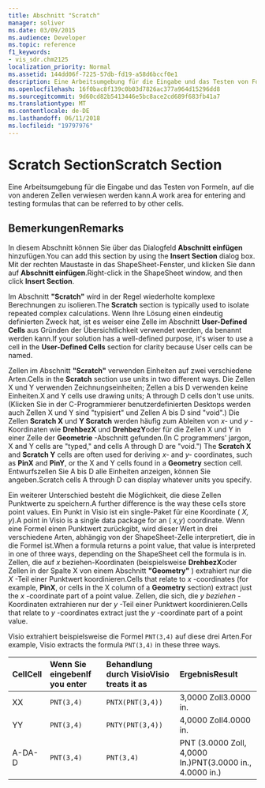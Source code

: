 ```yaml
---
title: Abschnitt "Scratch"
manager: soliver
ms.date: 03/09/2015
ms.audience: Developer
ms.topic: reference
f1_keywords:
- vis_sdr.chm2125
localization_priority: Normal
ms.assetid: 144dd06f-7225-57db-fd19-a58d6bccf0e1
description: Eine Arbeitsumgebung für die Eingabe und das Testen von Formeln, auf die von anderen Zellen verwiesen werden kann.
ms.openlocfilehash: 16f0bac8f139c0b03d7826ac377a964d15296dd8
ms.sourcegitcommit: 9d60cd82b5413446e5bc8ace2cd689f683fb41a7
ms.translationtype: MT
ms.contentlocale: de-DE
ms.lasthandoff: 06/11/2018
ms.locfileid: "19797976"
---
```

# <a name="scratch-section"></a><span data-ttu-id="d8a74-103">Scratch Section</span><span class="sxs-lookup"><span data-stu-id="d8a74-103">Scratch Section</span></span>

<span data-ttu-id="d8a74-104">Eine Arbeitsumgebung für die Eingabe und das Testen von Formeln, auf die von anderen Zellen verwiesen werden kann.</span><span class="sxs-lookup"><span data-stu-id="d8a74-104">A work area for entering and testing formulas that can be referred to by other cells.</span></span>
  
## <a name="remarks"></a><span data-ttu-id="d8a74-105">Bemerkungen</span><span class="sxs-lookup"><span data-stu-id="d8a74-105">Remarks</span></span>

<span data-ttu-id="d8a74-106">In diesem Abschnitt können Sie über das Dialogfeld **Abschnitt einfügen** hinzufügen.</span><span class="sxs-lookup"><span data-stu-id="d8a74-106">You can add this section by using the **Insert Section** dialog box.</span></span> <span data-ttu-id="d8a74-107">Mit der rechten Maustaste in das ShapeSheet-Fenster, und klicken Sie dann auf **Abschnitt einfügen**.</span><span class="sxs-lookup"><span data-stu-id="d8a74-107">Right-click in the ShapeSheet window, and then click **Insert Section**.</span></span>
  
<span data-ttu-id="d8a74-108">Im Abschnitt **"Scratch"** wird in der Regel wiederholte komplexe Berechnungen zu isolieren.</span><span class="sxs-lookup"><span data-stu-id="d8a74-108">The **Scratch** section is typically used to isolate repeated complex calculations.</span></span> <span data-ttu-id="d8a74-109">Wenn Ihre Lösung einen eindeutig definierten Zweck hat, ist es weiser eine Zelle im Abschnitt **User-Defined Cells** aus Gründen der Übersichtlichkeit verwendet werden, da benannt werden kann.</span><span class="sxs-lookup"><span data-stu-id="d8a74-109">If your solution has a well-defined purpose, it's wiser to use a cell in the **User-Defined Cells** section for clarity because User cells can be named.</span></span> 
  
<span data-ttu-id="d8a74-110">Zellen im Abschnitt **"Scratch"** verwenden Einheiten auf zwei verschiedene Arten.</span><span class="sxs-lookup"><span data-stu-id="d8a74-110">Cells in the **Scratch** section use units in two different ways.</span></span> <span data-ttu-id="d8a74-111">Die Zellen X und Y verwenden Zeichnungseinheiten; Zellen a bis D verwenden keine Einheiten.</span><span class="sxs-lookup"><span data-stu-id="d8a74-111">X and Y cells use drawing units; A through D cells don't use units.</span></span> <span data-ttu-id="d8a74-112">(Klicken Sie in der C-Programmierer benutzerdefinierten Desktops werden auch Zellen X und Y sind "typisiert" und Zellen A bis D sind "void".) Die Zellen **Scratch X** und **Y Scratch** werden häufig zum Ableiten von *x-* und *y -* Koordinaten wie **DrehbezX** und **DrehbezY**oder für die Zellen X und Y in einer Zelle der **Geometrie** -Abschnitt gefunden.</span><span class="sxs-lookup"><span data-stu-id="d8a74-112">(In C programmers' jargon, X and Y cells are "typed," and cells A through D are "void.") The **Scratch X** and **Scratch Y** cells are often used for deriving  *x-*  and  *y-*  coordinates, such as **PinX** and **PinY**, or the X and Y cells found in a **Geometry** section cell.</span></span> <span data-ttu-id="d8a74-113">Entwurfszellen Sie A bis D alle Einheiten anzeigen, können Sie angeben.</span><span class="sxs-lookup"><span data-stu-id="d8a74-113">Scratch cells A through D can display whatever units you specify.</span></span> 
  
<span data-ttu-id="d8a74-114">Ein weiterer Unterschied besteht die Möglichkeit, die diese Zellen Punktwerte zu speichern.</span><span class="sxs-lookup"><span data-stu-id="d8a74-114">A further difference is the way these cells store point values.</span></span> <span data-ttu-id="d8a74-115">Ein Punkt in Visio ist ein single-Paket für eine Koordinate ( *X, y*).</span><span class="sxs-lookup"><span data-stu-id="d8a74-115">A point in Visio is a single data package for an ( *x,y*) coordinate.</span></span> <span data-ttu-id="d8a74-116">Wenn eine Formel einen Punktwert zurückgibt, wird dieser Wert in drei verschiedene Arten, abhängig von der ShapeSheet-Zelle interpretiert, die in die Formel ist.</span><span class="sxs-lookup"><span data-stu-id="d8a74-116">When a formula returns a point value, that value is interpreted in one of three ways, depending on the ShapeSheet cell the formula is in.</span></span> <span data-ttu-id="d8a74-117">Zellen, die auf *x* beziehen-Koordinaten (beispielsweise **DrehbezX**oder Zellen in der Spalte X von einem Abschnitt **"Geometry"** ) extrahiert nur die *X* -Teil einer Punktwert koordinieren.</span><span class="sxs-lookup"><span data-stu-id="d8a74-117">Cells that relate to  *x*  -coordinates (for example, **PinX**, or cells in the X column of a **Geometry** section) extract just the  *x*  -coordinate part of a point value.</span></span> <span data-ttu-id="d8a74-118">Zellen, die sich, die *y beziehen* -Koordinaten extrahieren nur der *y* -Teil einer Punktwert koordinieren.</span><span class="sxs-lookup"><span data-stu-id="d8a74-118">Cells that relate to  *y*  -coordinates extract just the  *y*  -coordinate part of a point value.</span></span> 
  
<span data-ttu-id="d8a74-119">Visio extrahiert beispielsweise die Formel `PNT(3,4)` auf diese drei Arten.</span><span class="sxs-lookup"><span data-stu-id="d8a74-119">For example, Visio extracts the formula  `PNT(3,4)` in these three ways.</span></span> 
  
|<span data-ttu-id="d8a74-120">**Cell**</span><span class="sxs-lookup"><span data-stu-id="d8a74-120">**Cell**</span></span>|<span data-ttu-id="d8a74-121">**Wenn Sie eingeben**</span><span class="sxs-lookup"><span data-stu-id="d8a74-121">**If you enter**</span></span>|<span data-ttu-id="d8a74-122">**Behandlung durch Visio**</span><span class="sxs-lookup"><span data-stu-id="d8a74-122">**Visio treats it as**</span></span>|<span data-ttu-id="d8a74-123">**Ergebnis**</span><span class="sxs-lookup"><span data-stu-id="d8a74-123">**Result**</span></span>|
|:-----|:-----|:-----|:-----|
| <span data-ttu-id="d8a74-124">X</span><span class="sxs-lookup"><span data-stu-id="d8a74-124">X</span></span>  <br/> | `PNT(3,4)` <br/> | `PNTX(PNT(3,4))` <br/> | <span data-ttu-id="d8a74-125">3,0000 Zoll</span><span class="sxs-lookup"><span data-stu-id="d8a74-125">3.0000 in.</span></span>  <br/> |
| <span data-ttu-id="d8a74-126">Y</span><span class="sxs-lookup"><span data-stu-id="d8a74-126">Y</span></span>  <br/> | `PNT(3,4)` <br/> | `PNTY(PNT(3,4))` <br/> | <span data-ttu-id="d8a74-127">4,0000 Zoll</span><span class="sxs-lookup"><span data-stu-id="d8a74-127">4.0000 in.</span></span>  <br/> |
| <span data-ttu-id="d8a74-128">A-D</span><span class="sxs-lookup"><span data-stu-id="d8a74-128">A-D</span></span>  <br/> | `PNT(3,4)` <br/> | `PNT(3,4)` <br/> | <span data-ttu-id="d8a74-129">PNT (3.0000 Zoll, 4,0000 In.)</span><span class="sxs-lookup"><span data-stu-id="d8a74-129">PNT(3.0000 in., 4.0000 in.)</span></span>  <br/> |
   

